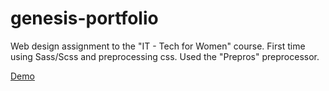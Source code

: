 # genesis-portfolio
Web design assignment to the "IT - Tech for Women" course. First time using Sass/Scss and preprocessing css. 
Used the "Prepros" preprocessor.

[Demo](https://islandskan-genesis-preprocessing.netlify.app/)
